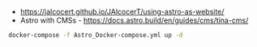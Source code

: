 * https://jalcocert.github.io/JAlcocerT/using-astro-as-website/
* Astro with CMSs - https://docs.astro.build/en/guides/cms/tina-cms/

```sh
docker-compose -f Astro_Docker-compose.yml up -d
```